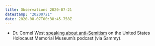 ```yaml
---
title: Observations 2020-07-21
datestamp: "20200721"
date: 2020-08-07T00:38:45.758Z
---
```

- Dr. Cornel West [speaking about anti-Semitism](https://www.ushmm.org/antisemitism/podcast/voices-on-antisemitism/cornel-west) on the United States Holocaust Memorial Museum’s podcast (via Sammy).